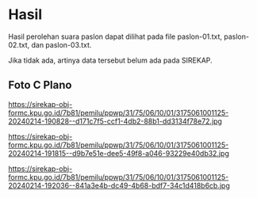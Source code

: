 # Hasil

Hasil perolehan suara paslon dapat dilihat pada file paslon-01.txt, paslon-02.txt, dan paslon-03.txt.

Jika tidak ada, artinya data tersebut belum ada pada SIREKAP.

## Foto C Plano

https://sirekap-obj-formc.kpu.go.id/7b81/pemilu/ppwp/31/75/06/10/01/3175061001125-20240214-190828--d171c7f5-ccf1-4db2-88b1-dd3134f78e72.jpg

https://sirekap-obj-formc.kpu.go.id/7b81/pemilu/ppwp/31/75/06/10/01/3175061001125-20240214-191815--d9b7e51e-dee5-49f8-a046-93229e40db32.jpg

https://sirekap-obj-formc.kpu.go.id/7b81/pemilu/ppwp/31/75/06/10/01/3175061001125-20240214-192036--841a3e4b-dc49-4b68-bdf7-34c1d418b6cb.jpg
